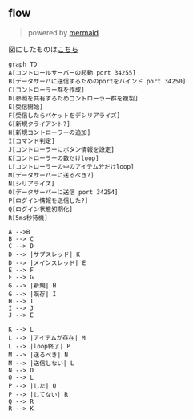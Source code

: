 ## flow
> powered by [mermaid](https://mermaidjs.github.io/#/)

図にしたものは[こちら](https://tinyurl.com/sz7uvx4)
```mermaid
graph TD
A[コントロールサーバーの起動 port 34255]
B[データサーバに送信するためのportをバインド port 34250]
C[コントローラー群を作成]
D[参照を共有するためコントローラー群を複製]
E[受信開始]
F[受信したらパケットをデシリアライズ]
G[新規クライアント?]
H[新規コントローラーの追加]
I[コマンド判定]
J[コントローラーにボタン情報を設定]
K[コントローラーの数だけloop]
L[コントローラーの中のアイテム分だけloop]
M[データサーバーに送るべき?]
N[シリアライズ]
O[データサーバーに送信 port 34254]
P[ログイン情報を送信した?]
Q[ログイン状態初期化]
R[5ms秒待機]

A -->B
B --> C
C --> D
D --> |サブスレッド| K
D --> |メインスレッド| E
E --> F
F --> G
G --> |新規| H
G --> |既存| I
H --> I
I --> J
J --> E

K --> L
L --> |アイテムが存在| M
L --> |loop終了| P
M --> |送るべき| N
M --> |送信しない| L
N --> O
O --> L
P --> |した| Q
P --> |してない| R
Q --> R
R --> K
```
